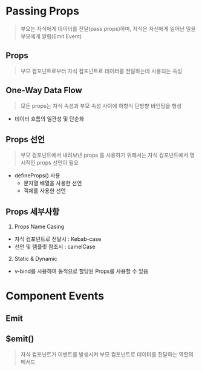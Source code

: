 # Passing Props
> 부모는 자식에게 데이터를 전달(pass props)하며, 자식은 자신에게 일어난 일을 부모에게 알림(Emit Event)

## Props
> 부모 컴포넌트로부터 자식 컴포넌트로 데이터를 전달하는데 사용되는 속성

## One-Way Data Flow
> 모든 props는 자식 속성과 부모 속성 사이에 하향식 단방향 바인딩을 형성

- 데이터 흐름의 일관성 및 단순화

## Props 선언
> 부모 컴포넌트에서 내려보낸 props 를 사용하기 위해서는 자식 컴포넌트에서 명시적인 props 선언이 필요 

- defineProps() 사용
    - 문자열 배열을 사용한 선언
    - 객체를 사용한 선언

## Props 세부사항
1. Props Name Casing
- 자식 컴포넌트로 전달시 : Kebab-case
- 선언 및 템플릿 참조시 : camelCase

2. Static & Dynamic
- v-bind를 사용하여 동적으로 할당된 Props를 사용할 수 있음

# Component Events

## Emit

## $emit()
> 자식 컴포넌트가 이벤트를 발생시켜 부모 컴포넌트로 데이터를 전달하는 역할의 메서드

